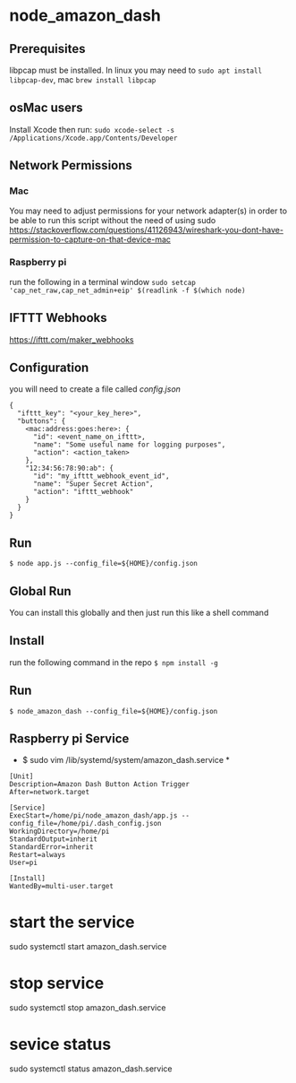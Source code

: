 # node_amazon_dash

Prerequisites
-----------
libpcap must be installed. In linux you may need to `sudo apt install libpcap-dev`, mac `brew install libpcap`

## osMac users
Install Xcode then run: `sudo xcode-select -s /Applications/Xcode.app/Contents/Developer`

## Network Permissions
### Mac
You may need to adjust permissions for your network adapter(s) in order to be able to run this script without
the need of using sudo
https://stackoverflow.com/questions/41126943/wireshark-you-dont-have-permission-to-capture-on-that-device-mac

### Raspberry pi
run the following in a terminal window
```sudo setcap 'cap_net_raw,cap_net_admin+eip' $(readlink -f $(which node)```

IFTTT Webhooks
--------------
https://ifttt.com/maker_webhooks

Configuration
-------------
you will need to create a file called *config.json*
```
{
  "ifttt_key": "<your_key_here>",
  "buttons": {
    <mac:address:goes:here>: {
      "id": <event_name_on_ifttt>,
      "name": "Some useful name for logging purposes",
      "action": <action_taken>
    },
    "12:34:56:78:90:ab": {
      "id": "my_ifttt_webhook_event_id",
      "name": "Super Secret Action",
      "action": "ifttt_webhook"
    }
  }
}
```

Run
---
``` $ node app.js --config_file=${HOME}/config.json ```

Global Run
----------
You can install this globally and then just run this like a shell command

## Install
run the following command in the repo
``` $ npm install -g ```

## Run
``` $ node_amazon_dash --config_file=${HOME}/config.json ```

Raspberry pi Service
--------------------
* $ sudo vim /lib/systemd/system/amazon_dash.service *
```
[Unit]
Description=Amazon Dash Button Action Trigger
After=network.target

[Service]
ExecStart=/home/pi/node_amazon_dash/app.js --config_file=/home/pi/.dash_config.json
WorkingDirectory=/home/pi
StandardOutput=inherit
StandardError=inherit
Restart=always
User=pi

[Install]
WantedBy=multi-user.target
```
# start the service
sudo systemctl start amazon_dash.service

# stop service
sudo systemctl stop amazon_dash.service

# sevice status
sudo systemctl status amazon_dash.service
